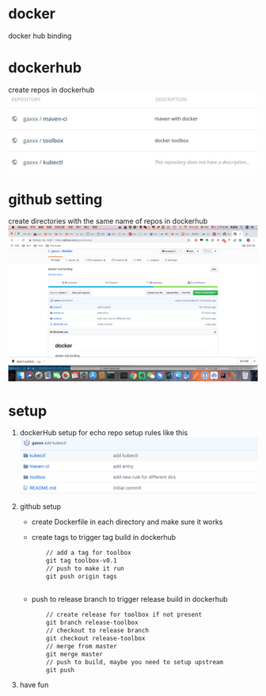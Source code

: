 # docker
docker hub binding

# dockerhub 

create repos in dockerhub
![docker repos](https://github.com/gaxxx/docker/raw/master/snapshots/docker-repo.png)


# github setting

create directories with the same name of repos in dockerhub
![github repos](https://github.com/gaxxx/docker/raw/master/snapshots/github.png)

# setup

1. dockerHub setup
	for echo repo
	setup rules like this
	![github repos](https://github.com/gaxxx/docker/raw/master/snapshots/autobuild.png)

2. github  setup
	* create Dockerfile in each directory and make sure it works
	* create tags to trigger tag build in dockerhub

		```
			// add a tag for toolbox 
			git tag toolbox-v0.1
			// push to make it run
			git push origin tags
			
		```

	* push to release branch to trigger release build in dockerhub
		
		```
			// create release for toolbox if not present
			git branch release-toolbox
			// checkout to release branch
			git checkout release-toolbox
			// merge from master
			git merge master
			// push to build, maybe you need to setup upstream
			git push
		```

3. have fun
